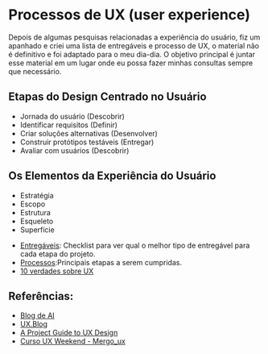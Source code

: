 # Processos de UX (user experience)

Depois de algumas pesquisas relacionadas a experiência do usuário, fiz um apanhado e criei uma lista de entregáveis e processo de UX, o material não é definitivo e foi adaptado para o meu dia-dia. O objetivo principal é juntar esse material em um lugar onde eu possa fazer minhas consultas sempre que necessário.

## Etapas do Design Centrado no Usuário
* Jornada do usuário (Descobrir)
* Identificar requisitos (Definir)
* Criar soluções alternativas (Desenvolver)
* Construir protótipos testáveis (Entregar)
* Avaliar com usuários (Descobrir)


## Os Elementos da Experiência do Usuário
* Estratégia
* Escopo
* Estrutura
* Esqueleto
* Superfície

- [Entregáveis](experiencia-do-usuario/entregaveis.md): Checklist para ver qual o melhor tipo de entregável para cada etapa do projeto.
- [Processos](experiencia-do-usuario/processos.md):Principais etapas a serem cumpridas.
- [10 verdades sobre UX](experiencia-do-usuario/10-verdades-sobre-UX.md)

## Referências:
* [Blog de AI](http://arquiteturadeinformacao.com/)
* [UX.Blog](http://www.uxdesign.blog.br/)
* [A Project Guide to UX Design](http://projectuxd.com/)
* [Curso UX Weekend - Mergo_ux](http://pt.slideshare.net/mergo_ux/curso-ux-weekend-50637448)

